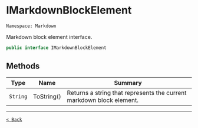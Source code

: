# IMarkdownBlockElement

`Namespace: Markdown`

Markdown block element interface.

```csharp
public interface IMarkdownBlockElement
```

## Methods

| Type | Name | Summary |
| --- | --- | --- |
| `String` | ToString() | Returns a string that represents the current markdown block element. |

---

[`< Back`](../)

